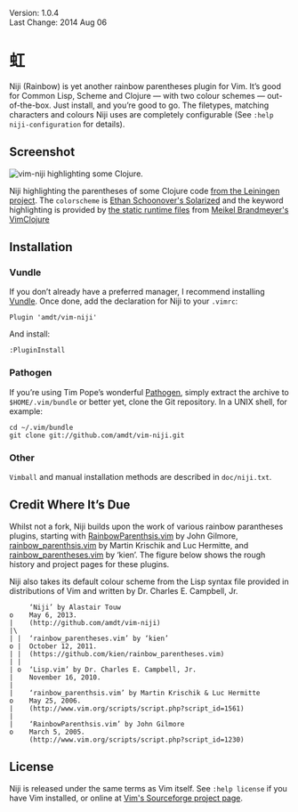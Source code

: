 Version: 1.0.4  
Last Change: 2014 Aug 06

虹
=

Niji (Rainbow) is yet another rainbow parentheses plugin for Vim. It’s good for
Common Lisp, Scheme and Clojure — with two colour schemes — out-of-the-box.
Just install, and you’re good to go. The filetypes, matching characters and
colours Niji uses are completely configurable (See `:help niji-configuration`
for details).

Screenshot
----------

![vim-niji highlighting some Clojure.](http://cl.ly/image/2F02041i2h0g/vim-niji.png)

Niji highlighting the parentheses of some Clojure code [from the Leiningen project](https://github.com/technomancy/leiningen/blob/master/src/leiningen/new.clj).
The `colorscheme` is [Ethan Schoonover's Solarized](http://ethanschoonover.com/solarized)
and the keyword highlighting is provided by [the static runtime files](https://github.com/guns/vim-clojure-static) from [Meikel Brandmeyer's VimClojure](http://www.vim.org/scripts/script.php?script_id=2501)

Installation
------------

### Vundle

If you don’t already have a preferred manager, I recommend installing
[Vundle](http://github.com/gmarik/Vundle.vim). Once done, add the declaration for
Niji to your `.vimrc`:

```vim
Plugin 'amdt/vim-niji'
```

And install:

```vim
:PluginInstall
```

### Pathogen

If you’re using Tim Pope’s wonderful
[Pathogen](http://github.com/tpope/vim-pathogen), simply extract the archive
to `$HOME/.vim/bundle` or better yet, clone the Git repository. In a UNIX
shell, for example:

```Shell
cd ~/.vim/bundle
git clone git://github.com/amdt/vim-niji.git
```

### Other

`Vimball` and manual installation methods are described in `doc/niji.txt`.

Credit Where It’s Due
---------------------

Whilst not a fork, Niji builds upon the work of various rainbow parantheses
plugins, starting with
[RainbowParenthsis.vim](http://www.vim.org/scripts/script.php?script_id=1230)
by John Gilmore,
[rainbow_parenthsis.vim](http://www.vim.org/scripts/script.php?script_id=1561)
by Martin Krischik and Luc Hermitte, and
[rainbow_parentheses.vim](https://github.com/kien/rainbow_parentheses.vim) by
‘kien’. The figure below shows the rough history and project pages for these
plugins.

Niji also takes its default colour scheme from the Lisp syntax file provided
in distributions of Vim and written by Dr. Charles E. Campbell, Jr.

```
     ‘Niji’ by Alastair Touw
o    May 6, 2013.
|    (http://github.com/amdt/vim-niji)
|\
| |  ‘rainbow_parentheses.vim’ by ‘kien’
o |  October 12, 2011.
| |  (https://github.com/kien/rainbow_parentheses.vim)
| |
| o  ‘Lisp.vim’ by Dr. Charles E. Campbell, Jr.
|    November 16, 2010.
|
|    ‘rainbow_parenthsis.vim’ by Martin Krischik & Luc Hermitte
o    May 25, 2006.
|    (http://www.vim.org/scripts/script.php?script_id=1561)
|
|    ‘RainbowParenthsis.vim’ by John Gilmore
o    March 5, 2005.
     (http://www.vim.org/scripts/script.php?script_id=1230)
```

License
-------

Niji is released under the same terms as Vim itself. See `:help license` if
you have Vim installed, or online at [Vim's Sourceforge project page](http://vimdoc.sourceforge.net/htmldoc/uganda.html#license).

